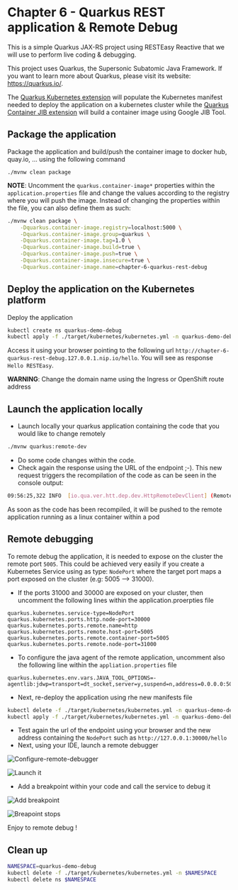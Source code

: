 # Chapter 6 - Quarkus REST application & Remote Debug
This is a simple Quarkus JAX-RS project using RESTEasy Reactive that we will use to perform live coding & debugging.

This project uses Quarkus, the Supersonic Subatomic Java Framework. If you want to learn more about Quarkus, please visit its website: https://quarkus.io/.

The [Quarkus Kubernetes extension](https://quarkus.io/guides/deploying-to-kubernetes) will populate the Kubernetes manifest needed to deploy the application 
on a kubernetes cluster while the [Quarkus Container JIB extension](https://quarkus.io/guides/container-image) will build a container image using Google JIB Tool.

## Package the application

Package the application and build/push the container image to docker hub, quay.io, ... using the following command
```shell script
./mvnw clean package
```
**NOTE**: Uncomment the `quarkus.container-image*` properties within the `application.properties` file and change the values according to the registry where you will push the image.
Instead of changing the properties within the file, you can also define them as such:

```bash
./mvnw clean package \
    -Dquarkus.container-image.registry=localhost:5000 \
    -Dquarkus.container-image.group=quarkus \
    -Dquarkus.container-image.tag=1.0 \
    -Dquarkus.container-image.build=true \
    -Dquarkus.container-image.push=true \
    -Dquarkus.container-image.insecure=true \
    -Dquarkus.container-image.name=chapter-6-quarkus-rest-debug
```

## Deploy the application on the Kubernetes platform

Deploy the application
```bash
kubectl create ns quarkus-demo-debug
kubectl apply -f ./target/kubernetes/kubernetes.yml -n quarkus-demo-debug
```
Access it using your browser pointing to the following url `http://chapter-6-quarkus-rest-debug.127.0.0.1.nip.io/hello`.
You will see as response `Hello RESTEasy`.

**WARNING**: Change the domain name using the Ingress or OpenShift route address

## Launch the application locally

- Launch locally your quarkus application containing the code that you would like to change remotely
```bash
./mvnw quarkus:remote-dev
```
- Do some code changes within the code.
- Check again the response using the URL of the endpoint ;-). This new request triggers the recompilation of the code as can be seen in the console output:
```bash
09:56:25,322 INFO  [io.qua.ver.htt.dep.dev.HttpRemoteDevClient] (Remote dev client thread) Sending dev/app/org/acme/GreeterResource.class
```
As soon as the code has been recompiled, it will be pushed to the remote application running as a linux container within a pod

## Remote debugging

To remote debug the application, it is needed to expose on the cluster the remote port `5005`. 
This could be achieved very easily if you create a Kubernetes Service using as type: `NodePort`
where the target port maps a port exposed on the cluster (e.g: 5005 --> 31000).

- If the ports 31000 and 30000 are exposed on your cluster, then uncomment the following lines within the application.proerpties file
```text
quarkus.kubernetes.service-type=NodePort
quarkus.kubernetes.ports.http.node-port=30000
quarkus.kubernetes.ports.remote.name=http
quarkus.kubernetes.ports.remote.host-port=5005
quarkus.kubernetes.ports.remote.container-port=5005
quarkus.kubernetes.ports.remote.node-port=31000
```
- To configure the java agent of the remote application, uncomment also the following line within the `appliation.properties` file
```text
quarkus.kubernetes.env.vars.JAVA_TOOL_OPTIONS=-agentlib:jdwp=transport=dt_socket,server=y,suspend=n,address=0.0.0.0:5005
```
- Next, re-deploy the application using rhe new manifests file
```bash
kubectl delete -f ./target/kubernetes/kubernetes.yml -n quarkus-demo-debug
kubectl apply -f ./target/kubernetes/kubernetes.yml -n quarkus-demo-debug
```
- Test again the url of the endpoint using your browser and the new address containing the `NodePort` such as `http://127.0.0.1:30000/hello`
- Next, using your IDE, launch a remote debugger

![Configure-remote-debugger](img/remote-debugger.png)

![Launch it](img/debug-it.png)

- Add a breakpoint within your code and call the service to debug it

![Add breakpoint](img/add-breakpoint.png)

![Breapoint stops](img/debug-it.png)

Enjoy to remote debug !

## Clean up
```bash
NAMESPACE=quarkus-demo-debug
kubectl delete -f ./target/kubernetes/kubernetes.yml -n $NAMESPACE
kubectl delete ns $NAMESPACE
```
